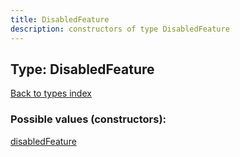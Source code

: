 ```yaml
---
title: DisabledFeature
description: constructors of type DisabledFeature
---
```

## Type: DisabledFeature  
[Back to types index](index.md)



### Possible values (constructors):

[disabledFeature](../constructors/disabledFeature.md)  

